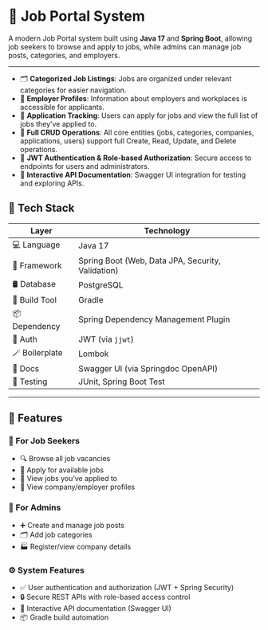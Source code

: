 # 💼 Job Portal System

A modern Job Portal system built using **Java 17** and **Spring Boot**, allowing job seekers to browse and apply to jobs, while admins can manage job posts, categories, and employers.

---

- 🗂 **Categorized Job Listings**: Jobs are organized under relevant categories for easier navigation.
- 👤 **Employer Profiles**: Information about employers and workplaces is accessible for applicants.
- 📝 **Application Tracking**: Users can apply for jobs and view the full list of jobs they’ve applied to.
- 🔄 **Full CRUD Operations**: All core entities (jobs, categories, companies, applications, users) support full Create, Read, Update, and Delete operations.
- 🔐 **JWT Authentication & Role-based Authorization**: Secure access to endpoints for users and administrators.
- 📖 **Interactive API Documentation**: Swagger UI integration for testing and exploring APIs.


## 🔧 Tech Stack

| Layer          | Technology                                               |
|----------------|----------------------------------------------------------|
| 💻 Language      | Java 17                                                  |
| 🌱 Framework     | Spring Boot (Web, Data JPA, Security, Validation)       |
| 🛢 Database      | PostgreSQL                                               |
| 🧰 Build Tool    | Gradle                                                   |
| 📦 Dependency   | Spring Dependency Management Plugin                      |
| 🎯 Auth         | JWT (via `jjwt`)                                         |
| 🪄 Boilerplate  | Lombok                                                   |
| 📖 Docs         | Swagger UI (via Springdoc OpenAPI)                       |
| 🧪 Testing      | JUnit, Spring Boot Test                                  |

---

## 🌟 Features

### 👥 For Job Seekers
- 🔍 Browse all job vacancies
- 📝 Apply for available jobs
- 📂 View jobs you’ve applied to
- 🏢 View company/employer profiles

### 🔐 For Admins
- ➕ Create and manage job posts
- 🗂 Add job categories
- 🏭 Register/view company details

### ⚙️ System Features
- ✅ User authentication and authorization (JWT + Spring Security)
- 🔒 Secure REST APIs with role-based access control
- 📖 Interactive API documentation (Swagger UI)
- 📦 Gradle build automation



